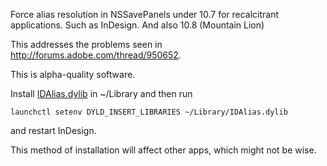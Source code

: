 Force alias resolution in NSSavePanels under 10.7 for
recalcitrant applications. Such as InDesign. And also
10.8 (Mountain Lion)

This addresses the problems seen in http://forums.adobe.com/thread/950652.

This is alpha-quality software.

Install [IDAlias.dylib](https://github.com/johnhawkinson/IDAlias/blob/master/dist/IDAlias.dylib?raw=true) in ~/Library
and then run

    launchctl setenv DYLD_INSERT_LIBRARIES ~/Library/IDAlias.dylib

and restart InDesign.

This method of installation will affect other apps, which might not be
wise.

